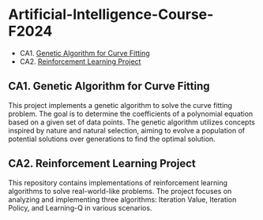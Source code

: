 # Artificial-Intelligence-Course-F2024
* CA1. [Genetic Algorithm for Curve Fitting](https://github.com/MobinaMhr/Artificial-Intelligence-Course-F2024/tree/main/CA1-Genetic)
* CA2. [Reinforcement Learning Project](https://github.com/MobinaMhr/Artificial-Intelligence-Course-F2024/tree/main/CA2-Reinforcement-Learning)

## CA1. Genetic Algorithm for Curve Fitting

This project implements a genetic algorithm to solve the curve fitting problem. The goal is to determine the coefficients of a polynomial equation based on a given set of data points. The genetic algorithm utilizes concepts inspired by nature and natural selection, aiming to evolve a population of potential solutions over generations to find the optimal solution.

## CA2. Reinforcement Learning Project

This repository contains implementations of reinforcement learning algorithms to solve real-world-like problems. The project focuses on analyzing and implementing three algorithms: Iteration Value, Iteration Policy, and Learning-Q in various scenarios.
